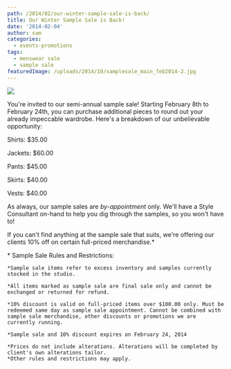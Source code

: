 ```yaml
---
path: /2014/02/our-winter-sample-sale-is-back/
title: Our Winter Sample Sale is Back!
date: '2014-02-04'
author: sam
categories:
  - events-promotions
tags:
  - menswear sale
  - sample sale
featuredImage: /uploads/2014/10/samplesale_main_feb2014-2.jpg
---
```

[![](http://4.bp.blogspot.com/-rhk0_ilspxo/UuFm_fdW2DI/AAAAAAAAA-s/-elrOJ5r2kw/s1600/samplesale_main_feb2014-2.jpg)](http://4.bp.blogspot.com/-rhk0_ilspxo/UuFm_fdW2DI/AAAAAAAAA-s/-elrOJ5r2kw/s1600/samplesale_main_feb2014-2.jpg)

You're invited to our semi\-annual sample sale! Starting February 8th to February 24th, you can purchase additional pieces to round out your already impeccable wardrobe. Here's a breakdown of our unbelievable opportunity: 

Shirts: $35.00

Jackets: $60.00

Pants: $45.00

Skirts: $40.00

Vests: $40.00

As always, our sample sales are _by-appointment_ only. We'll have a Style Consultant on-hand to help you dig through the samples, so you won't have to!

If you can't find anything at the sample sale that suits, we're offering our clients 10% off on certain full-priced merchandise.\*

\* Sample Sale Rules and Restrictions:

	*Sample sale items refer to excess inventory and samples currently stocked in the studio.

	*All items marked as sample sale are final sale only and cannot be exchanged or returned for refund.  

	*10% discount is valid on full-priced items over $100.00 only. Must be redeemed same day as sample sale appointment. Cannot be combined with sample sale merchandise, other discounts or promotions we are currently running.

	*Sample sale and 10% discount expires on February 24, 2014

	*Prices do not include alterations. Alterations will be completed by client's own alterations tailor. 
	*Other rules and restrictions may apply.